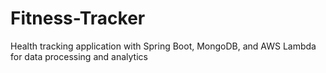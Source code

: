 # Fitness-Tracker
Health tracking application with Spring Boot, MongoDB, and AWS Lambda for data processing and analytics

